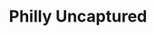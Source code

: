 ---
pid: ch363
title: Philly Uncaptured
location_transcription: Near City Hall
coordinates: "[-75.164254076443, 39.952230858943]"
zipcode: '19144'
gen_neighborhood: Northwest Philadelphia
neighborhood: Germantown
outside_phl: 
age: '19'
age_range: 13-19
instagram: 
image_file_name: ch_363.jpg
proposal_transcription: |-
  Living mural that allows the Artists of Philly to continuously add their art until completion.
  Four walls, all blank, that allow spray paint, regular paint, etc.
topic: 
topic_summary: '0'
type: Interactive,Mural,Space,Graffiti
keywords_other: 
credit: 
image_labels: 
twitter: 
facebook: 
permalink: "/monuments/ch363/"
layout: item-page
---